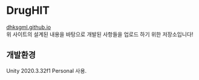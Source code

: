 # DrugHIT

<a href="https://dhksgml.github.io">dhksgml.github.io</a>
<br>
위 사이트의 설계된 내용을 바탕으로 개발된 사항들을 업로드 하기 위한 저장소입니다!
<br>
## 개발환경
Unity 2020.3.32f1 Personal 사용.
